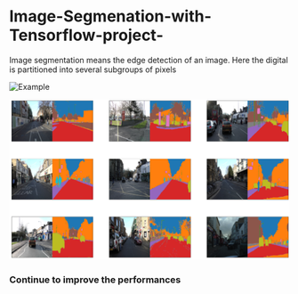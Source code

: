 # Image-Segmenation-with-Tensorflow-project-
Image segmentation means the edge detection of an image. Here the digital is partitioned into several subgroups of pixels


![Example](https://miro.medium.com/max/1095/1*9q0ogrlAz0o1wEQABbTceA.jpeg)

![Example2](https://github.com/nafiul-araf/Image-Segmenation-with-Tensorflow-project-/blob/main/train_pic.png)

### Continue to improve the performances
